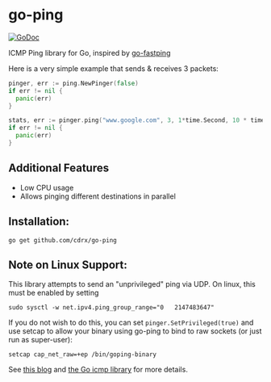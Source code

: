 # go-ping
[![GoDoc](https://godoc.org/github.com/cdrx/go-ping?status.svg)](https://godoc.org/github.com/cdrx/go-ping)

ICMP Ping library for Go, inspired by
[go-fastping](https://github.com/levenlabs/go-fastping)

Here is a very simple example that sends & receives 3 packets:

```go
pinger, err := ping.NewPinger(false)
if err != nil {
  panic(err)
}

stats, err := pinger.ping("www.google.com", 3, 1*time.Second, 10 * time.Second)
if err != nil {
  panic(err)
}
```

## Additional Features

* Low CPU usage
* Allows pinging different destinations in parallel

## Installation:

```
go get github.com/cdrx/go-ping
```

## Note on Linux Support:

This library attempts to send an
"unprivileged" ping via UDP. On linux, this must be enabled by setting

```
sudo sysctl -w net.ipv4.ping_group_range="0   2147483647"
```

If you do not wish to do this, you can set `pinger.SetPrivileged(true)` and
use setcap to allow your binary using go-ping to bind to raw sockets
(or just run as super-user):

```
setcap cap_net_raw=+ep /bin/goping-binary
```

See [this blog](https://sturmflut.github.io/linux/ubuntu/2015/01/17/unprivileged-icmp-sockets-on-linux/)
and [the Go icmp library](https://godoc.org/golang.org/x/net/icmp) for more details.
